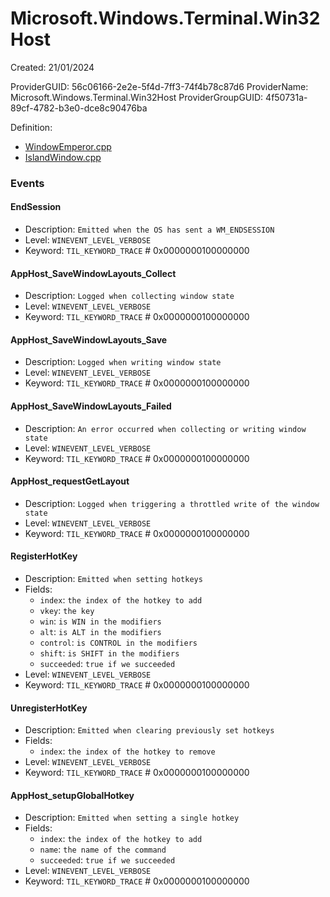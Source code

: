 # Microsoft.Windows.Terminal.Win32Host

Created: 21/01/2024

ProviderGUID: 56c06166-2e2e-5f4d-7ff3-74f4b78c87d6
ProviderName: Microsoft.Windows.Terminal.Win32Host
ProviderGroupGUID: 4f50731a-89cf-4782-b3e0-dce8c90476ba

Definition:

- [WindowEmperor.cpp](https://github.com/microsoft/terminal/blob/92f9ff948b7531d9446ba3c72f805576589a0217/src/cascadia/WindowsTerminal/WindowEmperor.cpp)
- [IslandWindow.cpp](https://github.com/microsoft/terminal/blob/92f9ff948b7531d9446ba3c72f805576589a0217/src/cascadia/WindowsTerminal/IslandWindow.cpp)

### Events

#### EndSession

- Description: `Emitted when the OS has sent a WM_ENDSESSION`
- Level: `WINEVENT_LEVEL_VERBOSE`
- Keyword: `TIL_KEYWORD_TRACE` # 0x0000000100000000

#### AppHost_SaveWindowLayouts_Collect

- Description: `Logged when collecting window state`
- Level: `WINEVENT_LEVEL_VERBOSE`
- Keyword: `TIL_KEYWORD_TRACE` # 0x0000000100000000


#### AppHost_SaveWindowLayouts_Save

- Description: `Logged when writing window state`
- Level: `WINEVENT_LEVEL_VERBOSE`
- Keyword: `TIL_KEYWORD_TRACE` # 0x0000000100000000


#### AppHost_SaveWindowLayouts_Failed

- Description: `An error occurred when collecting or writing window state`
- Level: `WINEVENT_LEVEL_VERBOSE`
- Keyword: `TIL_KEYWORD_TRACE` # 0x0000000100000000

#### AppHost_requestGetLayout

- Description: `Logged when triggering a throttled write of the window state`
- Level: `WINEVENT_LEVEL_VERBOSE`
- Keyword: `TIL_KEYWORD_TRACE` # 0x0000000100000000

#### RegisterHotKey
                
- Description: `Emitted when setting hotkeys`
- Fields:
    - `index`: `the index of the hotkey to add`
    - `vkey`: `the key`
    - `win`: `is WIN in the modifiers`
    - `alt`: `is ALT in the modifiers`
    - `control`: `is CONTROL in the modifiers`
    - `shift`: `is SHIFT in the modifiers`
    - `succeeded`: `true if we succeeded`
- Level: `WINEVENT_LEVEL_VERBOSE`
- Keyword: `TIL_KEYWORD_TRACE` # 0x0000000100000000


#### UnregisterHotKey

- Description: `Emitted when clearing previously set hotkeys`
- Fields:
    - `index`: `the index of the hotkey to remove`
- Level: `WINEVENT_LEVEL_VERBOSE`
- Keyword: `TIL_KEYWORD_TRACE` # 0x0000000100000000


#### AppHost_setupGlobalHotkey

- Description: `Emitted when setting a single hotkey`
- Fields:
    - `index`: `the index of the hotkey to add`
    - `name`: `the name of the command`
    - `succeeded`: `true if we succeeded`
- Level: `WINEVENT_LEVEL_VERBOSE`
- Keyword: `TIL_KEYWORD_TRACE` # 0x0000000100000000

